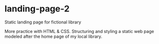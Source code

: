 # landing-page-2

Static landing page for fictional library

More practice with HTML & CSS. Structuring and styling a static web page modeled after the home page of my local library.
